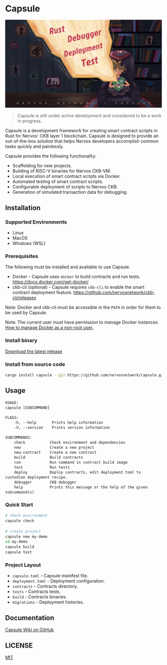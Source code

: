# Capsule

![Capsule](./capsule.jpg)

> Capsule is still under active development and considered to be a work in progress.

Capsule is a development framework for creating smart contract scripts in Rust for Nervos' CKB layer 1 blockchain. Capsule is designed to provide an out-of-the-box solution that helps Nervos developers accomplish common tasks quickly and painlessly.

Capsule provides the following functionality:
- Scaffolding for new projects.
- Building of RISC-V binaries for Nervos CKB-VM.
- Local execution of smart contract scripts via Docker.
- Automated testing of smart contract scripts.
- Configurable deployment of scripts to Nervos CKB.
- Generation of simulated transaction data for debugging.

## Installation

### Supported Environments

- Linux
- MacOS
- Windows (WSL)

### Prerequisites

The following must be installed and available to use Capsule.

- Docker - Capsule uses `docker` to build contracts and run tests. https://docs.docker.com/get-docker/
- ckb-cli (optional) - Capsule requires `ckb-cli` to enable the smart contract deployment feature. https://github.com/nervosnetwork/ckb-cli/releases

Note: Docker and ckb-cli must be accessible in the `PATH` in order for them to be used by Capsule.

Note: The current user must have permission to manage Docker instances. [How to manage Docker as a non-root user.](https://docs.docker.com/engine/install/linux-postinstall/)

### Install binary

[Download the latest release](https://github.com/nervosnetwork/capsule/releases/latest)

### Install from source code

``` sh
cargo install capsule --git https://github.com/nervosnetwork/capsule.git --tag v0.1.1
```

## Usage

```
USAGE:
capsule [SUBCOMMAND]

FLAGS:
    -h, --help       Prints help information
    -V, --version    Prints version information

SUBCOMMANDS:
    check           Check environment and dependencies
    new             Create a new project
    new-contract    Create a new contract
    build           Build contracts
    run             Run command in contract build image
    test            Run tests
    deploy          Deploy contracts, edit deployment.toml to custodian deployment recipe.
    debugger        CKB debugger
    help            Prints this message or the help of the given subcommand(s)
```

### Quick Start

``` sh
# check environment
capsule check

# create project
capsule new my-demo
cd my-demo
capsule build
capsule test
```

### Project Layout

* `capsule.toml`    - Capsule manifest file.
* `deployment.toml` - Deployment configuration.
* `contracts`       - Contracts directory.
* `tests`           - Contracts tests.
* `build`           - Contracts binaries.
* `migrations`      - Deployment histories.

## Documentation

[Capsule Wiki on GitHub](https://github.com/nervosnetwork/capsule/wiki)

## LICENSE

[MIT](https://github.com/nervosnetwork/capsule/blob/master/LICENSE)
